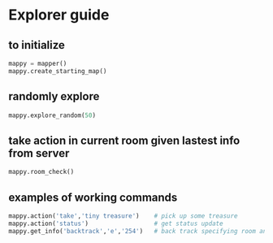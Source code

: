 # Explorer guide


## to initialize

```python
mappy = mapper()
mappy.create_starting_map()
```

## randomly explore

```python
mappy.explore_random(50)
```

## take action in current room given lastest info from server

```python
mappy.room_check()
```

## examples of working commands
```python
mappy.action('take','tiny treasure')    # pick up some treasure  
mappy.action('status')                  # get status update
mappy.get_info('backtrack','e','254')   # back track specifying room and direction
```